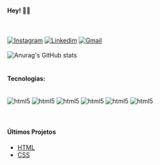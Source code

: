 #### Hey! 😶‍🌫️
<BR></BR>
[![Instagram](https://img.shields.io/badge/Instagram-E4405F?style=for-the-badge&logo=instagram&logoColor=white)](https://instagram.com/jmanoel__?igshid=ZDdkNTZiNTM=)
[![Linkedim](https://img.shields.io/badge/LinkedIn-0077B5?style=for-the-badge&logo=linkedin&logoColor=white)](www.linkedin.com/in/jmanoel
)
[![Gmail](https://img.shields.io/badge/Gmail-D14836?style=for-the-badge&logo=gmail&logoColor=white)](joaodinizro@gmail.com)
<BR></BR>
![Anurag's GitHub stats](https://github-readme-stats.vercel.app/api?username=jNecruz&show_icons=true&theme=tokyonight)
<BR></BR>

#### Tecnologias:

<div style="display: inline_block"><br/>
<img alingn="center" alt="html5" src="https://img.shields.io/badge/HTML5-E34F26?style=for-the-badge&logo=html5&logoColor=white"/>
<img alingn="center" alt="html5" src="https://img.shields.io/badge/CSS3-1572B6?style=for-the-badge&logo=css3&logoColor=white"/>
<img alingn="center" alt="html5" src="
https://img.shields.io/badge/Python-14354C?style=for-the-badge&logo=python&logoColor=white"/>
<img alingn="center" alt="html5" src="https://img.shields.io/badge/SAP-0FAAFF?style=for-the-badge&logo=sap&logoColor=white"/>
<img 
alingn="center" alt="html5" src="https://img.shields.io/badge/JavaScript-323330?style=for-the-badge&logo=javascript&logoColor=F7DF1E"/>
<img alingn="center" alt="html5" src="https://img.shields.io/badge/PHP-777BB4?style=for-the-badge&logo=php&logoColor=white"/></div><BR></BR>

#### Últimos Projetos 
- [HTML](https://drive.google.com/drive/folders/1eexSQ62WRMQ1RXhdVOKtfx_WGkvs57F-?usp=sharing)
- [CSS](https://drive.google.com/drive/folders/1nhcuP9kfBZmYK37c4T8-b-tP9slM7S6y?usp=share_link)

